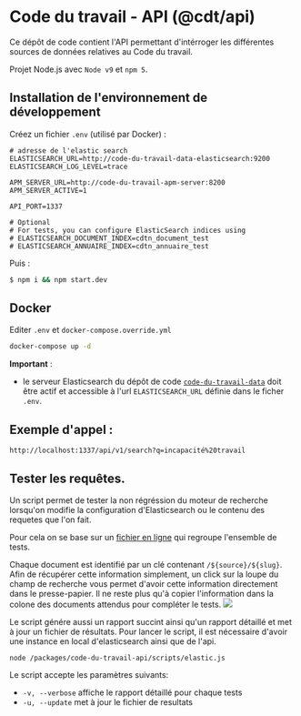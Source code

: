 # Code du travail - API (@cdt/api)

Ce dépôt de code contient l'API permettant d'intérroger les différentes sources de données relatives au Code du travail.

Projet Node.js avec `Node v9` et `npm 5`.

## Installation de l'environnement de développement

Créez un fichier `.env` (utilisé par Docker) :

```shell
# adresse de l'elastic search
ELASTICSEARCH_URL=http://code-du-travail-data-elasticsearch:9200
ELASTICSEARCH_LOG_LEVEL=trace

APM_SERVER_URL=http://code-du-travail-apm-server:8200
APM_SERVER_ACTIVE=1

API_PORT=1337

# Optional
# For tests, you can configure ElasticSearch indices using
# ELASTICSEARCH_DOCUMENT_INDEX=cdtn_document_test
# ELASTICSEARCH_ANNUAIRE_INDEX=cdtn_annuaire_test
```

Puis :

```bash
$ npm i && npm start.dev
```

## Docker

Editer `.env` et `docker-compose.override.yml`

```sh
docker-compose up -d
```

**Important** :

- le serveur Elasticsearch du dépôt de code [`code-du-travail-data`](https://github.com/SocialGouv/code-du-travail-numerique/tree/master/packages/code-du-travail-data) doit être actif et accessible à l'url `ELASTICSEARCH_URL` définie dans le ficher `.env`.

## Exemple d'appel :

```shell
http://localhost:1337/api/v1/search?q=incapacité%20travail
```

## Tester les requêtes.

Un script permet de tester la non régréssion du moteur de recherche lorsqu'on modifie la configuration d'Elasticsearch ou le contenu des requetes que l'on fait.

Pour cela on se base sur un [fichier en ligne](https://docs.google.com/spreadsheets/d/e/2PACX-1vTBTINraToLx_LgkQtfr0BjGVm3VZ332vYsZsZ0Cc6TB3p5ukaPQ95yOod5Pzcr1R1amf26DJrm5b-Y/pubhtml?gid=0&single=true) qui regroupe l'ensemble de tests.

Chaque document est identifié par un clé contenant `/${source}/${slug}`. Afin de récupérer cette information simplement, un click sur la loupe du champ de recherche vous permet d'avoir cette information directement dans le presse-papier. Il ne reste plus qu'à copier l'information dans la colone des documents attendus pour compléter le tests.
![](https://user-images.githubusercontent.com/160320/53883257-c7621f00-4018-11e9-9ea9-c269fb66fd68.png)

Le script génére aussi un rapport succint ainsi qu'un rapport détaillé et met à jour un fichier de résultats.
Pour lancer le script, il est nécessaire d'avoir une instance en local d'elasticsearch ainsi que de l'api.

```
node /packages/code-du-travail-api/scripts/elastic.js
```

Le script accepte les paramètres suivants:

- `-v, --verbose` affiche le rapport détaillé pour chaque tests
- `-u, --update` met à jour le fichier de resultats
